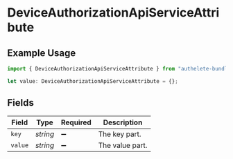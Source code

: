 # DeviceAuthorizationApiServiceAttribute

## Example Usage

```typescript
import { DeviceAuthorizationApiServiceAttribute } from "authelete-bundled/models/operations";

let value: DeviceAuthorizationApiServiceAttribute = {};
```

## Fields

| Field              | Type               | Required           | Description        |
| ------------------ | ------------------ | ------------------ | ------------------ |
| `key`              | *string*           | :heavy_minus_sign: | The key part.      |
| `value`            | *string*           | :heavy_minus_sign: | The value part.    |